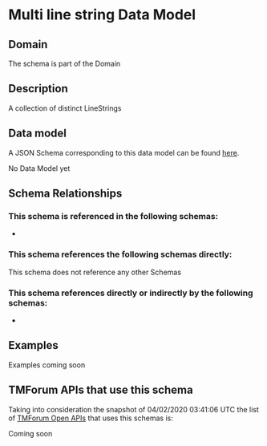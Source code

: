 # Multi line string Data Model

## Domain

The  schema is part of the  Domain

## Description

A collection of distinct LineStrings

## Data model

A JSON Schema corresponding to this data model can be found
[here](https://github.com/tmforum-rand/schemas/blob/candidates/Common/MultiLineString.schema.json).

No Data Model yet

## Schema Relationships

### This schema is referenced in the following schemas:

-

### This schema references the following schemas directly:

This schema does not reference any other Schemas

### This schema references directly or indirectly by the following schemas:

-



## Examples

Examples coming soon

## TMForum APIs that use this schema

Taking into consideration the snapshot of 04/02/2020 03:41:06 UTC the list of [TMForum Open APIs](https://www.tmforum.org/open-apis/) that uses this schemas is:

Coming soon